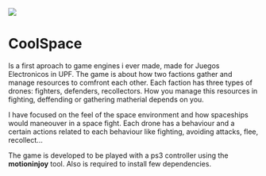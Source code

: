 
[![](https://img.youtube.com/vi/x13r9jsSBOc/maxresdefault.jpg)](https://www.youtube.com/watch?v=x13r9jsSBOc)
# CoolSpace
Is a first aproach to game engines i ever made, made for Juegos Electronicos in UPF. The game is about how two factions gather and manage resources to comfront each other. Each faction has three types of drones: fighters, defenders, recollectors. How you manage this resources in fighting, deffending or gathering matherial depends on you.

I have focused on the feel of the space environment and how spaceships would maneouver in a space fight. Each drone has a behaviour and a certain actions related to each behaviour like fighting, avoiding attacks, flee, recollect...

The game is developed to be played with a ps3 controller using the **motioninjoy** tool. Also is required to install few dependencies.
